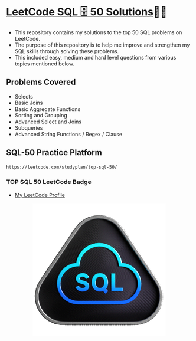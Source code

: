 # [LeetCode SQL 🗄️ 50 Solutions]()👨‍💻 

- This repository contains my solutions to the top 50 SQL problems on LeetCode.
- The purpose of this repository is to help me improve and strengthen my SQL skills through solving these problems.
- This included easy, medium and hard level questions from various topics mentioned below.

## Problems Covered
- Selects
- Basic Joins
- Basic Aggregate Functions
- Sorting and Grouping
- Advanced Select and Joins
- Subqueries
- Advanced String Functions / Regex / Clause

## SQL-50 Practice Platform
```bash
https://leetcode.com/studyplan/top-sql-50/
```



### TOP SQL 50 LeetCode Badge 
- [My LeetCode Profile](https://leetcode.com/u/dishantpal/)

<p align="center"> <img src="Top_SQL_50.gif" alt="Top SQL 50 Badge" /> </p>

